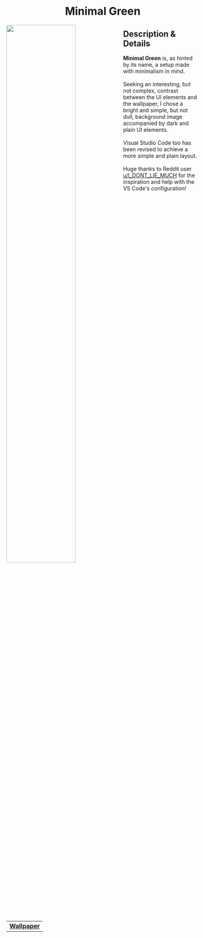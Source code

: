 <h1 align="center"> Minimal Green </h1>
<img width="60%" align="left" src="https://user-images.githubusercontent.com/61376940/168605102-d9bcde75-f231-4f9f-9a66-3341afb6c54e.png">
<h2> Description & Details</h2>  
<p> 
  <b>Minimal Green</b> is, as hinted by its name, a setup made with minimalism in mind.
  <br><br>
  Seeking an interesting, but not complex, contrast between the UI elements and the wallpaper, I chose a bright and simple, but not dull, background image accompanied by dark and plain UI elements.
  <br><br>
  Visual Studio Code too has been revised to achieve a more simple and plain layout.
  <br><br>
  Huge thanks to Reddit user <a href="https://www.reddit.com/user/I_DONT_LIE_MUCH"> u/I_DONT_LIE_MUCH</a> for the inspiration and help with the VS Code's configuration!
 
  <table><tr><td>
        <a href="https://github.com/Haruno19/dotfiles/blob/main/Wallpapers/IMG_1244_2.png"> <b>Wallpaper</b> </a>
  </td></tr></table>
</p>
